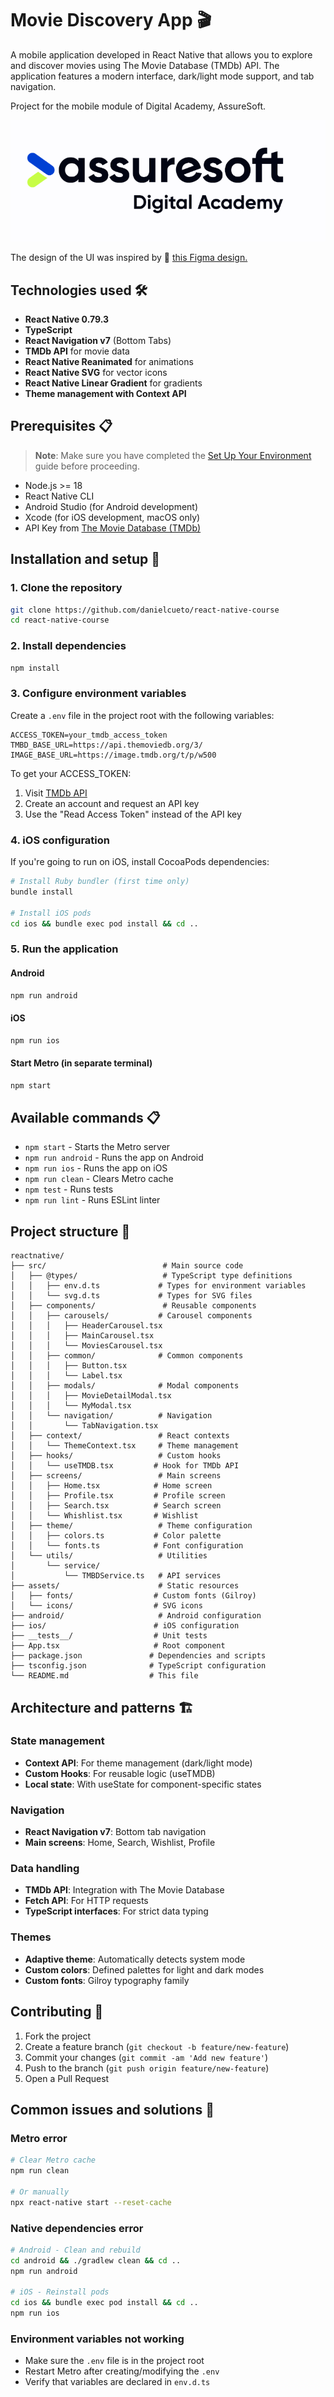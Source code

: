 
# Movie Discovery App 🎬

A mobile application developed in React Native that allows you to explore and discover movies using The Movie Database (TMDb) API. The application features a modern interface, dark/light mode support, and tab navigation.

Project for the mobile module of Digital Academy, AssureSoft.

![Logo AssureSoft Digital Academy](da.png)

The design of the UI was inspired by 🔗 [this Figma design.](https://www.figma.com/community/file/1126286295256197533)


## Technologies used 🛠️

- **React Native 0.79.3**
- **TypeScript**
- **React Navigation v7** (Bottom Tabs)
- **TMDb API** for movie data
- **React Native Reanimated** for animations
- **React Native SVG** for vector icons
- **React Native Linear Gradient** for gradients
- **Theme management with Context API**

## Prerequisites 📋

> **Note**: Make sure you have completed the [Set Up Your Environment](https://reactnative.dev/docs/set-up-your-environment) guide before proceeding.

- Node.js >= 18
- React Native CLI
- Android Studio (for Android development)
- Xcode (for iOS development, macOS only)
- API Key from [The Movie Database (TMDb)](https://www.themoviedb.org/settings/api)

## Installation and setup 🚀

### 1. Clone the repository

```bash
git clone https://github.com/danielcueto/react-native-course
cd react-native-course
```

### 2. Install dependencies

```bash
npm install
```

### 3. Configure environment variables

Create a `.env` file in the project root with the following variables:

```env
ACCESS_TOKEN=your_tmdb_access_token
TMBD_BASE_URL=https://api.themoviedb.org/3/
IMAGE_BASE_URL=https://image.tmdb.org/t/p/w500
```

To get your ACCESS_TOKEN:
1. Visit [TMDb API](https://www.themoviedb.org/settings/api)
2. Create an account and request an API key
3. Use the "Read Access Token" instead of the API key

### 4. iOS configuration

If you're going to run on iOS, install CocoaPods dependencies:

```bash
# Install Ruby bundler (first time only)
bundle install

# Install iOS pods
cd ios && bundle exec pod install && cd ..
```

### 5. Run the application

#### Android
```bash
npm run android
```

#### iOS
```bash
npm run ios
```

#### Start Metro (in separate terminal)
```bash
npm start
```

## Available commands 📋

- `npm start` - Starts the Metro server
- `npm run android` - Runs the app on Android
- `npm run ios` - Runs the app on iOS
- `npm run clean` - Clears Metro cache
- `npm test` - Runs tests
- `npm run lint` - Runs ESLint linter

## Project structure 📁

```
reactnative/
├── src/                          # Main source code
│   ├── @types/                   # TypeScript type definitions
│   │   ├── env.d.ts             # Types for environment variables
│   │   └── svg.d.ts             # Types for SVG files
│   ├── components/               # Reusable components
│   │   ├── carousels/           # Carousel components
│   │   │   ├── HeaderCarousel.tsx
│   │   │   ├── MainCarousel.tsx
│   │   │   └── MoviesCarousel.tsx
│   │   ├── common/              # Common components
│   │   │   ├── Button.tsx
│   │   │   └── Label.tsx
│   │   ├── modals/              # Modal components
│   │   │   ├── MovieDetailModal.tsx
│   │   │   └── MyModal.tsx
│   │   └── navigation/          # Navigation
│   │       └── TabNavigation.tsx
│   ├── context/                 # React contexts
│   │   └── ThemeContext.tsx     # Theme management
│   ├── hooks/                   # Custom hooks
│   │   └── useTMDB.tsx         # Hook for TMDb API
│   ├── screens/                 # Main screens
│   │   ├── Home.tsx            # Home screen
│   │   ├── Profile.tsx         # Profile screen
│   │   ├── Search.tsx          # Search screen
│   │   └── Whishlist.tsx       # Wishlist
│   ├── theme/                   # Theme configuration
│   │   ├── colors.ts           # Color palette
│   │   └── fonts.ts            # Font configuration
│   └── utils/                   # Utilities
│       └── service/
│           └── TMBDService.ts   # API services
├── assets/                      # Static resources
│   ├── fonts/                  # Custom fonts (Gilroy)
│   └── icons/                  # SVG icons
├── android/                     # Android configuration
├── ios/                        # iOS configuration
├── __tests__/                  # Unit tests
├── App.tsx                     # Root component
├── package.json               # Dependencies and scripts
├── tsconfig.json              # TypeScript configuration
└── README.md                  # This file
```

## Architecture and patterns 🏗️

### State management
- **Context API**: For theme management (dark/light mode)
- **Custom Hooks**: For reusable logic (useTMDB)
- **Local state**: With useState for component-specific states

### Navigation
- **React Navigation v7**: Bottom tab navigation
- **Main screens**: Home, Search, Wishlist, Profile

### Data handling
- **TMDb API**: Integration with The Movie Database
- **Fetch API**: For HTTP requests
- **TypeScript interfaces**: For strict data typing

### Themes
- **Adaptive theme**: Automatically detects system mode
- **Custom colors**: Defined palettes for light and dark modes
- **Custom fonts**: Gilroy typography family

## Contributing 🤝

1. Fork the project
2. Create a feature branch (`git checkout -b feature/new-feature`)
3. Commit your changes (`git commit -am 'Add new feature'`)
4. Push to the branch (`git push origin feature/new-feature`)
5. Open a Pull Request

## Common issues and solutions 🔧

### Metro error
```bash
# Clear Metro cache
npm run clean

# Or manually
npx react-native start --reset-cache
```

### Native dependencies error
```bash
# Android - Clean and rebuild
cd android && ./gradlew clean && cd ..
npm run android

# iOS - Reinstall pods
cd ios && bundle exec pod install && cd ..
npm run ios
```

### Environment variables not working
- Make sure the `.env` file is in the project root
- Restart Metro after creating/modifying the `.env`
- Verify that variables are declared in `env.d.ts`
